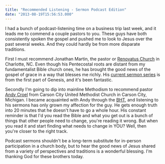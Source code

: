 ```yaml
---
title: "Recommended Listening - Sermon Podcast Edition"
date: "2013-08-19T15:56:53.000"
---
```


I had a bunch of podcast-listening time on a business trip last week, and it leads me to commend a couple pastors to you. These guys have both consistently spoken the gospel and pushed me to look to Jesus over the past several weeks. And they could hardly be from more disparate traditions.

First I must recommend Jonathan Martin, the pastor or [Renovatus Church](http://renovatuschurch.com/) in Charlotte, NC. Even though his Pentecostal roots are distant from my fundamentalist Bible church ones, he has brought the good news of the gospel of grace in a way that blesses me richly. His [current sermon series](http://renovatuschurch.com/media.php?pageID=5) is from the first part of Genesis, and it's been fantastic.

Secondly I'm going to dip into mainline Methodism to recommend pastor [Andy Croel](http://twitter.com/Pastor_Andy) from Carson City United Methodist Church in Carson City, Michigan. I became acquainted with Andy through the [BHT](http://boarsheadtavern.com), and listening to his sermons has only grown my affection for the guy. He gets enough truth into 20 minutes that he doesn't have to go a whole hour. His constant reminder is that I'd you read the Bible and what you get out is a bunch of things that other people need to change, you're reading it wrong. But when you read it and start finding what needs to change in YOU? Well, then you're closer to the right track.

Podcast sermons shouldn't be a long-term substitute for in-person participation in a church body, but to hear the good news of Jesus shared from a variety of perspectives and traditions is a wonderful blessing. I'm thanking God for these brothers today.
